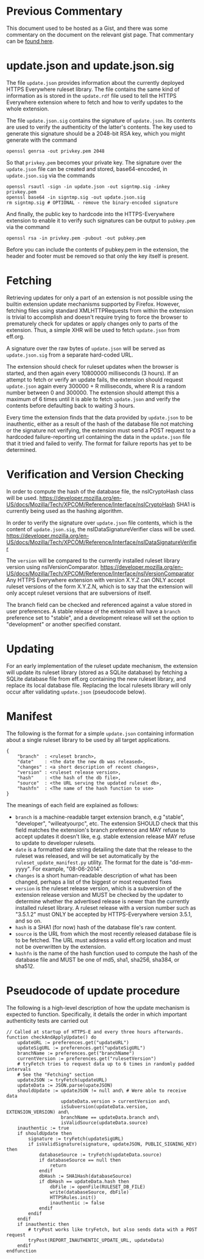 Previous Commentary
===================

This document used to be hosted as a Gist, and there was some commentary on the document
on the relevant gist page.  That commentary can be [found here](https://gist.github.com/redwire/2e1d8377ea58e43edb40).

update.json and update.json.sig
===============================

The file `update.json` provides information about the currently deployed HTTPS Everywhere
ruleset library.  The file contains the same kind of information as is stored in the
`update.rdf` file used to tell the HTTPS Everywhere extension where to fetch and how to
verify updates to the whole extension.

The file `update.json.sig` contains the signature of `update.json`.  Its contents are used
to verify the authenticity of the latter's contents.
The key used to generate this signature should be a 2048-bit RSA key, which you might
generate with the command

    openssl genrsa -out privkey.pem 2048
    
So that `privkey.pem` becomes your private key. The signature over the `update.json`
file can be created and stored, base64-encoded, in `update.json.sig` via the commands

    openssl rsautl -sign -in update.json -out signtmp.sig -inkey privkey.pem
    openssl base64 -in signtmp.sig -out update.json.sig
    rm signtmp.sig # OPTIONAL - remove the binary-encoded signature
    
And finally, the public key to hardcode into the HTTPS-Everywhere extension to enable it
to verify such signatures can be output to `pubkey.pem` via the command

    openssl rsa -in privkey.pem -pubout -out pubkey.pem

Before you can include the contents of pubkey.pem in the extension, the header and footer
must be removed so that only the key itself is present.

Fetching
========

Retrieving updates for only a part of an extension is not possible using the builtin
extension update mechanisms supported by Firefox.  However, fetching files using standard
XMLHTTPRequests from within the extension is trivial to accomplish and doesn't require trying
to force the browser to prematurely check for updates or apply changes only to parts of the
extension.
Thus, a simple XHR will be used to fetch `update.json` from eff.org.

A signature over the raw bytes of `update.json` will be served as `update.json.sig` from a
separate hard-coded URL.

The extension should check for ruleset updates when the browser is started, and then again
every 10800000 milliseconds (3 hours).
If an attempt to fetch or verify an update fails, the extension should request `update.json` 
again every 300000 + R milliseconds, where R is a random number between 0 and 300000.
The extension should attempt this a maximum of 6 times until it is
able to fetch `update.json` and verify the contents before defaulting back to waiting 3 hours.

Every time the extension finds that the data provided by `update.json` to be inauthentic,
either as a result of the hash of the database file not matching or the signature not verifying,
the extension must send a POST request to a hardcoded failure-reporting url containing the data 
in the `update.json` file that it tried and failed to verify.  The format for failure reports
has yet to be determined.

Verification and Version Checking
=================================

In order to compute the hash of the database file, the nsICryptoHash class will be used.
https://developer.mozilla.org/en-US/docs/Mozilla/Tech/XPCOM/Reference/Interface/nsICryptoHash
SHA1 is currently being used as the hashing algorithm.

In order to verify the signature over `update.json` file contents, which is the content of `update.json.sig`,
the nsIDataSignatureVerifier class will be used.
https://developer.mozilla.org/en-US/docs/Mozilla/Tech/XPCOM/Reference/Interface/nsIDataSignatureVerifier

The `version` will be compared to the currently installed ruleset library version using nsIVersionComparator.
https://developer.mozilla.org/en-US/docs/Mozilla/Tech/XPCOM/Reference/Interface/nsIVersionComparator
Any HTTPS Everywhere extension with version X.Y.Z can ONLY accept ruleset versions of the form X.Y.Z.N, which
is to say that the extension will only accept ruleset versions that are subversions of itself.

The branch field can be checked and referenced against a value stored in user preferences.
A stable release of the extension will have a `branch` preference set to "stable",
and a development release will set the option to "development" or another specified constant.

Updating
========

For an early implementation of the ruleset update mechanism, the extension will update its
ruleset library (stored as a SQLite database) by fetching a SQLite database file from eff.org
containing the new ruleset library, and replace its local database file.
Replacing the local rulesets library will only occur after validating `update.json`
(pseudocode below).

Manifest
========

The following is the format for a simple `update.json` containing information about a single
ruleset library to be used by all target applications.

    {
        "branch"  : <ruleset branch>,
        "date"    : <the date the new db was released>,
        "changes" : <a short description of recent changes>,
        "version" : <ruleset release version>,
        "hash"    : <the hash of the db file>,
        "source"  : <the URL serving the updated ruleset db>,
        "hashfn"  : <The name of the hash function to use>
    }

The meanings of each field are explained as follows:

* `branch` is a machine-readable target extension branch, e.g "stable", "developer", "willeatyourpc", etc. The extension SHOULD check that this field matches the extension's branch preference and MAY refuse to accept updates it doesn't like, e.g. stable extension release MAY refuse to update to  developer rulesets.
* `date` is a formatted date string detailing the date that the release to the ruleset was released, and will be set
automatically by the `ruleset_update_manifest.py` utility. The format for the date is "dd-mm-yyyy". For example, "08-06-2014".
* `changes` is a short human-readable description of what has been changed, perhaps a list of the biggest or most requested fixes
* `version` is the ruleset release version, which is a subversion of the extension release version and MUST be checked by the updater to determine whether the advertised release is newer than the currently installed ruleset library. A ruleset release with a version number such as "3.5.1.2" must ONLY be accepted by HTTPS-Everywhere version 3.5.1, and so on.
* `hash` is a SHA1 (for now) hash of the database file's raw content.
* `source` is the URL from which the most recently released database file is to be fetched. The URL must address a valid eff.org location and must not be overwritten by the extension.
* `hashfn` is the name of the hash function used to compute the hash of the database file and MUST be one of md5, sha1, sha256, sha384, or sha512.

Pseudocode of update procedure
==============================

The following is a high-level description of how the update mechanism is expected to function.  Specifically, it details the order in which important authenticity tests are carried out 

    // Called at startup of HTTPS-E and every three hours afterwards.
    function checkAndApplyUpdate() do
        updateURL := preferences.get("updateURL")
        updateSigURL := preferences.get("updateSigURL")
        branchName := preferences.get("branchName")
        currentVersion := preferences.get("rulesetVersion")
        # tryFetch tries to request data up to 6 times in randomly padded intervals
        # See the "Fetching" section
        updateJSON := tryFetch(updateURL)
        updateData := JSON.parse(upateJSON)
        shouldUpdate := updateJSON != null and\ # Were able to receive data
                        updateData.version > currentVersion and\
                        isSubversion(updateData.version, EXTENSION_VERSION) and\
                        branchName == updateData.branch and\
                        isValidSource(updateData.source)
        inauthentic := true
        if shouldUpdate then
            signature := tryFetch(updateSigURL)
            if isValidSignature(signature, updateJSON, PUBLIC_SIGNING_KEY) then
                databaseSource := tryFetch(updateData.source)
                if databaseSource == null then
                    return
                endif
                dbHash := SHA1Hash(databaseSource)
                if dbHash == updateData.hash then
                    dbFile := openFile(RULESET_DB_FILE)
                    write(databaseSource, dbFile)
                    HTTPSRules.init()
                    inauthentic := false
                endif
            endif
        endif
        if inauthentic then
            # tryPost works like tryFetch, but also sends data with a POST request
            tryPost(REPORT_INAUTHENTIC_UPDATE_URL, updateData)
        endif
    endfunction

